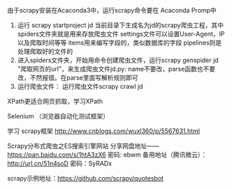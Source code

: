 由于scrapy安装在Acaconda3中，运行scrapy命令要在 Acaconda Promp中
1. 运行 scrapy startproject jd   当前目录下生成名为jd的scrapy爬虫工程，其中
    spiders文件夹就是用来存放爬虫文件
    settings文件可以设置User-Agent，IP以及爬取时间等等
    items用来编写字段的，类似数据库的字段
    pipelines则是处理爬取好的文件的
2. 进入spiders文件夹，开始用命令创建爬虫文件，运行scrapy genspider jd "爬取网页的url"，来生成爬虫文件jd.py:
    name不要改，parse函数也不要改，不然报错。在parse里面写解析规则即可
3. 运行爬虫文件：
    运行爬虫文件scrapy crawl jd


XPath更适合网页抓取，学习XPath

Selenium （浏览器自动化测试框架）

学习 scrapy框架
http://www.cnblogs.com/wuxl360/p/5567631.html  

Scrapy分布式爬虫之ES搜索引擎网站
分享网盘地址——https://pan.baidu.com/s/1htA3zX6 密码: ebwm
备用地址（腾讯微云）：http://url.cn/51n4soD 密码：SyRADx

scrapy示例地址：https://github.com/scrapy/quotesbot

